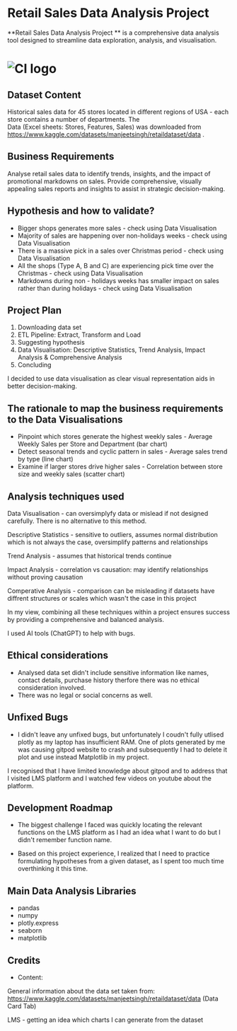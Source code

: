 # Retail Sales Data Analysis Project

**Retail Sales Data Analysis Project ** is a comprehensive data analysis tool designed to streamline data exploration, analysis, and visualisation. 

# ![CI logo](https://codeinstitute.s3.amazonaws.com/fullstack/ci_logo_small.png)

## Dataset Content

Historical sales data for 45 stores located in different regions of USA - each store contains a number of departments. The    
Data (Excel sheets: Stores, Features, Sales) was downloaded from https://www.kaggle.com/datasets/manjeetsingh/retaildataset/data .


## Business Requirements
 
Analyse retail sales data to identify trends, insights, and the impact of promotional markdowns on sales. 
Provide comprehensive, visually appealing sales reports and insights to assist in strategic decision-making.


## Hypothesis and how to validate?

* Bigger shops generates more sales - check using Data Visualisation
* Majority of sales are happening over non-holidays weeks - check using Data Visualisation
* There is a massive pick in a sales over Christmas period - check using Data Visualisation
* All the shops (Type A, B and C) are experiencing pick time over the Christmas - check using Data Visualisation
* Markdowns during non - holidays weeks has smaller impact on sales rather than during holidays - check using Data Visualisation

## Project Plan
1. Downloading data set
2. ETL Pipeline: Extract, Transform and Load
3. Suggesting hypothesis
4. Data Visualisation: Descriptive Statistics, Trend Analysis, Impact Analysis & Comprehensive Analysis
5. Concluding 

I decided to use data visualisation as clear visual representation aids in better decision-making. 

## The rationale to map the business requirements to the Data Visualisations

* Pinpoint which stores generate the highest weekly sales - Average Weekly Sales per Store and Department (bar chart)
* Detect seasonal trends and cyclic pattern in sales - Average sales trend by type (line chart)
* Examine if larger stores drive higher sales - Correlation between store size and weekly sales (scatter chart)


## Analysis techniques used

Data Visualisation - can oversimplyfy data or mislead if not designed carefully. There is no alternative to this method. 

Descriptive Statistics - sensitive to outliers, assumes normal distribution which is not always the case, oversimplify patterns and relationships

Trend Analysis - assumes that historical trends continue

Impact Analysis - correlation vs causation: may identify relationships without proving causation

Comperative Analysis - comparison can be misleading if datasets have diffrent structures or scales which wasn't the case in this project 

In my view, combining all these techniques within a project ensures success by providing a comprehensive and balanced analysis.


I used AI tools (ChatGPT) to help with bugs.

## Ethical considerations

* Analysed data set didn't include sensitive information like names, contact details, purchase history therfore there was no ethical consideration involved. 
* There was no legal or social concerns as well. 

## Unfixed Bugs

* I didn't leave any unfixed bugs, but unfortunately I coudn't fully utlised plotly as my laptop has insufficient RAM. One of plots generated by me was causing gitpod website to crash and subsequently I had to delete it plot and use instead Matplotlib in my project. 

I recognised that I have limited knowledge about gitpod and to address that I visited LMS platform and I watched few videos on youtube about the platform.

## Development Roadmap

* The biggest challenge I faced was quickly locating the relevant functions on the LMS platform as I had an idea what I want to do but I didn't remember function name.

* Based on this project experience, I realized that I need to practice formulating hypotheses from a given dataset, as I spent too much time overthinking it this time.

## Main Data Analysis Libraries
* pandas
* numpy
* plotly.express
* seaborn
* matplotlib

## Credits 

* Content:

General information about the data set taken from: https://www.kaggle.com/datasets/manjeetsingh/retaildataset/data (Data Card Tab)

LMS - getting an idea which charts I can generate from the dataset 
